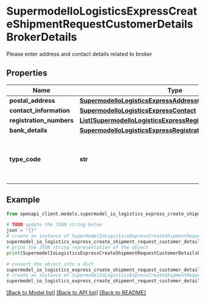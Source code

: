 # SupermodelIoLogisticsExpressCreateShipmentRequestCustomerDetailsBrokerDetails

Please enter address and contact details related to broker

## Properties

Name | Type | Description | Notes
------------ | ------------- | ------------- | -------------
**postal_address** | [**SupermodelIoLogisticsExpressAddressCreateShipmentRequest**](SupermodelIoLogisticsExpressAddressCreateShipmentRequest.md) |  | 
**contact_information** | [**SupermodelIoLogisticsExpressContact**](SupermodelIoLogisticsExpressContact.md) |  | 
**registration_numbers** | [**List[SupermodelIoLogisticsExpressRegistrationNumbers]**](SupermodelIoLogisticsExpressRegistrationNumbers.md) |  | [optional] 
**bank_details** | [**SupermodelIoLogisticsExpressRegistrationNumbers**](SupermodelIoLogisticsExpressRegistrationNumbers.md) |  | [optional] 
**type_code** | **str** | Please enter the business party role type of the broker | [optional] 

## Example

```python
from openapi_client.models.supermodel_io_logistics_express_create_shipment_request_customer_details_broker_details import SupermodelIoLogisticsExpressCreateShipmentRequestCustomerDetailsBrokerDetails

# TODO update the JSON string below
json = "{}"
# create an instance of SupermodelIoLogisticsExpressCreateShipmentRequestCustomerDetailsBrokerDetails from a JSON string
supermodel_io_logistics_express_create_shipment_request_customer_details_broker_details_instance = SupermodelIoLogisticsExpressCreateShipmentRequestCustomerDetailsBrokerDetails.from_json(json)
# print the JSON string representation of the object
print(SupermodelIoLogisticsExpressCreateShipmentRequestCustomerDetailsBrokerDetails.to_json())

# convert the object into a dict
supermodel_io_logistics_express_create_shipment_request_customer_details_broker_details_dict = supermodel_io_logistics_express_create_shipment_request_customer_details_broker_details_instance.to_dict()
# create an instance of SupermodelIoLogisticsExpressCreateShipmentRequestCustomerDetailsBrokerDetails from a dict
supermodel_io_logistics_express_create_shipment_request_customer_details_broker_details_from_dict = SupermodelIoLogisticsExpressCreateShipmentRequestCustomerDetailsBrokerDetails.from_dict(supermodel_io_logistics_express_create_shipment_request_customer_details_broker_details_dict)
```
[[Back to Model list]](../README.md#documentation-for-models) [[Back to API list]](../README.md#documentation-for-api-endpoints) [[Back to README]](../README.md)


